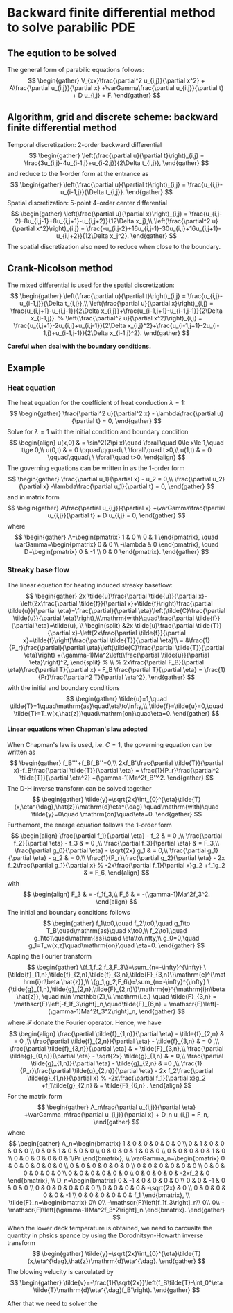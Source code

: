 # Backward finite differential method to solve parabilic PDE

## The eqution to be solved

The general form of parabilic equations follows:
$$
\begin{gather}
    V_{xx}\frac{\partial^2 u_{i,j}}{\partial x^2} + A\frac{\partial u_{i,j}}{\partial x} +\varGamma\frac{\partial u_{i,j}}{\partial t} + D u_{i,j} = F. 
\end{gather}
$$

## Algorithm, grid and discrete scheme: backward finite differential method
Temporal discretization: 2-order backward differential
$$ 
\begin{gather}
    \left(\frac{\partial u}{\partial t}\right)_{i,j} = \frac{3u_{i,j}-4u_{i-1,j}+u_{i-2,j}}{2\Delta t_{i,j}}, 
\end{gather}
$$
and reduce to the 1-order form at the entrance as
$$
\begin{gather}
    \left(\frac{\partial u}{\partial t}\right)_{i,j} = \frac{u_{i,j}-u_{i-1,j}}{\Delta t_{i,j}}. 
\end{gather}
$$
Spatial discretization: 5-point 4-order center differential
$$
\begin{gather}
\left(\frac{\partial u}{\partial x}\right)_{i,j} = \frac{u_{i,j-2}-8u_{i,j-1}+8u_{i,j+1}-u_{i,j+2}}{12\Delta x_j},\\
\left(\frac{\partial^2 u}{\partial x^2}\right)_{i,j} = \frac{-u_{i,j-2}+16u_{i,j-1}-30u_{i,j}+16u_{i,j+1}-u_{i,j+2}}{12\Delta x_j^2}. 
\end{gather} 
$$
The spatial discretization also need to reduce when close to the boundary.
<!-- ## Temp
The goved equation can be written as first order ODE:
$$ \frac{\partial u_{i,j}}{\partial x} = v_{i,j}, $$
$$ \frac{\partial v_{i,j}}{\partial x} = \frac{3\lambda }{2\Delta t} u_{i,j} -\frac{\lambda}{2\Delta t}(4u_{i-1,j}-u_{i-2,j}), $$
which can be written as the matrix form 
$$ I\boldsymbol{u}_{i,j}'=M\boldsymbol{u}_{i,j}+B, $$
where upscript $'$ is used to indicate the first order derivative, $\boldsymbol{u}_{i,j}=\{u_{i,j},v_{i,j}\}$ and
$$ M = \begin{bmatrix} 
0 & 1 \\
3\lambda/2\Delta t & 0
\end{bmatrix}, \quad B = \begin{bmatrix}
    0 \\ \lambda(4u_{i-1,j}-u_{i-2,j})/2\Delta t 
\end{bmatrix}. $$

The general governing equation takes the form
$$ V_{xx}\frac{\partial^2 u_{i,j}}{\partial x^2} + A\frac{\partial u_{i,j}}{\partial x} +\left(D+\frac{3\varGamma}{2\Delta t}\right) u_{i,j} = \frac{\varGamma}{2\Delta t}(4u_{i-1,j}-u_{i-2,j})+F. $$
The above equation could be written as the matrix form and the matrix takes
$$ M= \begin{bmatrix}
    0 & 1 \\
    -\frac{D}{V_{xx}}-\frac{3\varGamma}{2\Delta t V_{xx}}\ & - \frac{A}{V_{xx}}
\end{bmatrix}, \quad
B =\begin{bmatrix}
    0 \\
    \frac{\varGamma(4u_{i-1,j}-u_{i-2,j})}{2\Delta t V_{xx}}
\end{bmatrix}.
$$ -->

## Crank-Nicolson method

The mixed differential is used for the spatial discretization:
$$ 
\begin{gather}
\left(\frac{\partial u}{\partial t}\right)_{i,j} = \frac{u_{i,j}-u_{i-1,j}}{\Delta t_{i,j}},\\
\left(\frac{\partial u}{\partial x}\right)_{i,j} = \frac{u_{i,j+1}-u_{i,j-1}}{2\Delta x_{i,j}}+\frac{u_{i-1,j+1}-u_{i-1,j-1}}{2\Delta x_{i-1,j}}.
% \left(\frac{\partial^2 u}{\partial x^2}\right)_{i,j} = \frac{u_{i,j+1}-2u_{i,j}+u_{i,j-1}}{2\Delta x_{i,j}^2}+\frac{u_{i-1,j+1}-2u_{i-1,j}+u_{i-1,j-1}}{2\Delta x_{i-1,j}^2}.  
\end{gather}
$$
<!-- therefore the govening equation can be written as
$$ \frac{\partial^2 u_{i,j}}{\partial x^2} - \frac{3\lambda }{\Delta t} u_{i,j} = \frac{\lambda}{\Delta t}(4u_{i-1,j}-u_{i-2,j}) - \frac{\partial^2 u_{i-1,j}}{\partial x^2}, $$ -->

**Careful when deal with the boundary conditions.**

## Example
### Heat equation
The heat equation for the coefficient of heat conduction $\lambda=1$:
$$
\begin{gather}  
\frac{\partial^2 u}{\partial^2 x} - \lambda\frac{\partial u}{\partial t} = 0, 
\end{gather}
$$
Solve for $\lambda=1$ with the initial condition and boundary condition
$$
\begin{align}
    u(x,0) & = \sin^2(2\pi x)\quad \forall\quad 0\le x\le 1,\quad t\ge 0,\\ 
    u(0,t) & = 0 \qquad\qquad\ \ \forall\quad t>0,\\
    u(1,t) & = 0 \qquad\qquad\ \ \forall\quad t>0.
\end{align}
$$
The governing equations can be written in as the 1-order form
$$
\begin{gather}
    \frac{\partial u_1}{\partial x} - u_2 = 0,\\
    \frac{\partial u_2}{\partial x}  -\lambda\frac{\partial u_1}{\partial t}  = 0,
\end{gather}
$$
and in matrix form
$$
\begin{gather}
    A\frac{\partial u_{i,j}}{\partial x} +\varGamma\frac{\partial u_{i,j}}{\partial t} + D u_{i,j} = 0,
\end{gather}
$$
where
$$
\begin{gather}
    A=\begin{pmatrix}
        1 & 0 \\
        0 & 1
    \end{pmatrix},
    \quad
    \varGamma=\begin{pmatrix}
        0 & 0 \\
        -\lambda & 0
    \end{pmatrix},
    \quad
    D=\begin{pmatrix}
        0 & -1 \\
        0 & 0
    \end{pmatrix}.
\end{gather}
$$

### Streaky base flow
The linear equation for heating induced streaky baseflow:
$$ 
\begin{gather}
    2x \tilde{u}\frac{\partial \tilde{u}}{\partial x}-\left(2x\frac{\partial \tilde{f}}{\partial x}+\tilde{f}\right)\frac{\partial \tilde{u}}{\partial \eta}=\frac{\partial}{\partial \eta}\left(\tilde{C}\frac{\partial \tilde{u}}{\partial \eta}\right),\\\mathrm{with}\quad\frac{\partial \tilde{f}}{\partial \eta}=\tilde{u},
    \\
    \begin{split}    
        &2x \tilde{u}\frac{\partial \tilde{T}}{\partial x}-\left(2x\frac{\partial \tilde{f}}{\partial x}+\tilde{f}\right)\frac{\partial \tilde{T}}{\partial \eta}\\
    =   &\frac{1}{P_r}\frac{\partial}{\partial \eta}\left(\tilde{C}\frac{\partial \tilde{T}}{\partial \eta}\right)  +(\gamma-1)Ma^2\left(\frac{\partial \tilde{u}}{\partial \eta}\right)^2,
    \end{split}
    % \\
    % 2x\frac{\partial F_B}{\partial \eta}\frac{\partial T}{\partial x} - F_B \frac{\partial T}{\partial \eta} = \frac{1}{Pr}\frac{\partial^2 T}{\partial \eta^2},
\end{gather}
$$
with the initial and boundary conditions
$$
\begin{gather}
     \tilde{u}=1,\quad \tilde{T}=1\quad\mathrm{as}\quad\eta\to\infty,\\
    \tilde{f}=\tilde{u}=0,\quad \tilde{T}=T_w(x,\hat{z})\quad\mathrm{on}\quad\eta=0.
\end{gather}
$$
#### Linear equations when Chapman's law adopted
When Chapman's law is used, i.e. $C=1$, the governing equation can be written as 
$$
\begin{gather}
    f_B'''+f_Bf_B''=0,\\
    2xf_B'\frac{\partial \tilde{T}}{\partial x}-f_B\frac{\partial \tilde{T}}{\partial \eta}
    =   \frac{1}{P_r}\frac{\partial^2 \tilde{T}}{\partial \eta^2}  +(\gamma-1)Ma^2f_B''^2.
\end{gather}
$$
The D-H inverse transform can be solved together
$$
\begin{gather}
    \tilde{y}=\sqrt{2x}\int_{0}^{\eta}\tilde{T}(x,\eta^{\dag},\hat{z})\mathrm{d}\eta^{\dag} \quad\mathrm{with}\quad \tilde{y}=0\quad \mathrm{on}\quad\eta=0.
\end{gather}
$$
Furthemore, the energe equation follows the 1-order form
$$
\begin{align}
    \frac{\partial f_1}{\partial \eta} - f_2 & = 0 ,\\
    \frac{\partial f_2}{\partial \eta} - f_3 & = 0 ,\\
    \frac{\partial f_3}{\partial \eta}  & = F_3,\\
    \frac{\partial g_0}{\partial \eta} - \sqrt{2x} g_1 & = 0,\\
    \frac{\partial g_1}{\partial \eta} - g_2 & = 0,\\
    \frac{1}{P_r}\frac{\partial g_2}{\partial \eta} - 2x f_2\frac{\partial g_1}{\partial x}
    % -2x\frac{\partial f_1}{\partial x}g_2
    +f_1g_2 
    & = F_6,
\end{align}
$$
with
$$
\begin{align}
    F_3 & = -f_1f_3,\\
    F_6 & = -(\gamma-1)Ma^2f_3^2. 
\end{align}
$$
The initial and boundary conditions follows
$$
\begin{gather}
f_1\to0,\quad f_2\to0,\quad g_1\to T_B\quad\mathrm{as}\quad x\to0,\\
f_2\to1,\quad g_1\to1\quad\mathrm{as}\quad \eta\to\infty,\\
g_0=0,\quad g_1=T_w(x,z)\quad\mathrm{on}\quad \eta=0.
\end{gather}
$$
Appling the Fourier transform
$$
\begin{gather}
    \{f_1,f_2,f_3,F_3\}=\sum_{n=-\infty}^{\infty} \{\tilde{f}_{1,n},\tilde{f}_{2,n},\tilde{f}_{3,n},\tilde{F}_{3,n}\}\mathrm{e}^{\mathrm{i}n\beta \hat{z}},\\
    \{g_1,g_2,F_6\}=\sum_{n=-\infty}^{\infty} \{\tilde{g}_{1,n},\tilde{g}_{2,n},\tilde{F}_{2,n}\}\mathrm{e}^{\mathrm{i}n\beta \hat{z}}, \quad n\in \mathbb{Z},\\
    \mathrm{i.e.} \quad \tilde{F}_{3,n} = \mathscr{F}\left[-f_1f_3\right]_n,\quad\tilde{F}_{6,n} = \mathscr{F}\left[-(\gamma-1)Ma^2f_3^2\right]_n,
\end{gather}
$$
where $\mathscr{F}$ donate the Fourier operator.
Hence, we have
$$
\begin{align}
     \frac{\partial \tilde{f}_{1,n}}{\partial \eta} - \tilde{f}_{2,n} & = 0 ,\\
    \frac{\partial \tilde{f}_{2,n}}{\partial \eta} - \tilde{f}_{3,n} & = 0 ,\\
    \frac{\partial \tilde{f}_{3,n}}{\partial \eta}  & = \tilde{F}_{3,n},\\
    \frac{\partial \tilde{g}_{0,n}}{\partial \eta} - \sqrt{2x} \tilde{g}_{1,n} & = 0,\\
    \frac{\partial \tilde{g}_{1,n}}{\partial \eta} - \tilde{g}_{2,n} & =0 ,\\
    \frac{1}{P_r}\frac{\partial \tilde{g}_{2,n}}{\partial \eta} - 2x f_2\frac{\partial \tilde{g}_{1,n}}{\partial x}
    % -2x\frac{\partial f_1}{\partial x}g_2
    +f_1\tilde{g}_{2,n}
    & =
    \tilde{F}_{6,n}
    . 
\end{align}
$$
For the matrix form
$$
\begin{gather}
    A_n\frac{\partial u_{i,j}}{\partial \eta} +\varGamma_n\frac{\partial u_{i,j}}{\partial x} + D_n u_{i,j} = F_n,
\end{gather}
$$
where
$$
\begin{gather}
    A_n=\begin{bmatrix}
        1 & 0 & 0 & 0 & 0 & 0 \\
        0 & 1 & 0 & 0 & 0 & 0 \\
        0 & 0 & 1 & 0 & 0 & 0 \\
        0 & 0 & 0 & 1 & 0 & 0 \\
        0 & 0 & 0 & 0 & 1 & 0 \\
        0 & 0 & 0 & 0 & 0 & 1/Pr 
    \end{bmatrix},
    \\
    \varGamma_n=\begin{bmatrix}
        0 & 0 & 0 & 0 & 0 & 0 \\
        0 & 0 & 0 & 0 & 0 & 0 \\
        0 & 0 & 0 & 0 & 0 & 0 \\
        0 & 0 & 0 & 0 & 0 & 0 \\
        0 & 0 & 0 & 0 & 0 & 0 \\
        0 & 0 & 0 & 0 & -2xf_2 & 0 
    \end{bmatrix},
    \\
    D_n=\begin{bmatrix}
        0 & -1 & 0 & 0 & 0 & 0 \\
        0 & 0 & -1 & 0 & 0 & 0 \\
        0 & 0 & 0 & 0 & 0 & 0 \\
        0 & 0 & 0 & 0 & -\sqrt{2x} & 0 \\
        0 & 0 & 0 & 0 & 0 & -1 \\
        0 & 0 & 0 & 0 & 0 & f_1 
    \end{bmatrix},
    \\
    \tilde{F}_n=\begin{bmatrix}
        0\\
        0\\
        -\mathscr{F}\left[f_1f_3\right]_n\\
        0\\
        0\\
        -\mathscr{F}\left[(\gamma-1)Ma^2f_3^2\right]_n
    \end{bmatrix}.
\end{gather}
$$
When the lower deck temperature is obtained, we need to carcualte the quantity in phsics spance by using the Dorodnitsyn-Howarth inverse transform
$$
\begin{gather}
    \tilde{y}=\sqrt{2x}\int_{0}^{\eta}\tilde{T}(x,\eta^{\dag},\hat{z})\mathrm{d}\eta^{\dag}.
\end{gather}
$$
The blowing velucity is carculated by
$$
\begin{gather}
    \tilde{v}=-\frac{1}{\sqrt{2x}}\left(f_B\tilde{T}-\int_0^\eta \tilde{T}\mathrm{d}\eta^{\dag}f_B'\right).
\end{gather}
$$

After that we need to solver the 